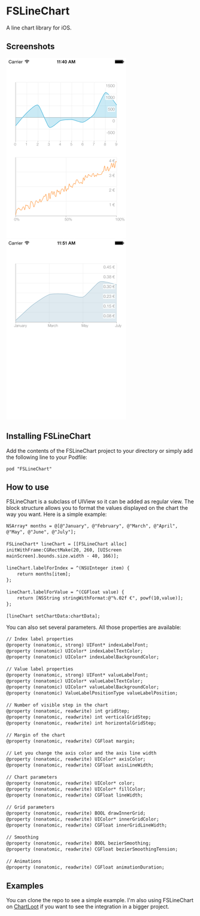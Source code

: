 FSLineChart
===========

A line chart library for iOS.

Screenshots
---
<img src="Screenshots/fslinechart.png" width="320px" />&nbsp;
<img src="Screenshots/fslinechart2.png" width="320px" />

Installing FSLineChart
---
Add the contents of the FSLineChart project to your directory or simply add the following line to your Podfile:

    pod "FSLineChart"

How to use
---
FSLineChart is a subclass of UIView so it can be added as regular view. The block structure allows you to format the values displayed on the chart the way you want. Here is a simple example:

```objc
NSArray* months = @[@"January", @"February", @"March", @"April", @"May", @"June", @"July"];
    
FSLineChart* lineChart = [[FSLineChart alloc] initWithFrame:CGRectMake(20, 260, [UIScreen mainScreen].bounds.size.width - 40, 166)];

lineChart.labelForIndex = ^(NSUInteger item) {
    return months[item];
};

lineChart.labelForValue = ^(CGFloat value) {
    return [NSString stringWithFormat:@"%.02f €", powf(10,value)];
};

[lineChart setChartData:chartData];
```

You can also set several parameters. All those properties are available:

```objc
// Index label properties
@property (nonatomic, strong) UIFont* indexLabelFont;
@property (nonatomic) UIColor* indexLabelTextColor;
@property (nonatomic) UIColor* indexLabelBackgroundColor;

// Value label properties
@property (nonatomic, strong) UIFont* valueLabelFont;
@property (nonatomic) UIColor* valueLabelTextColor;
@property (nonatomic) UIColor* valueLabelBackgroundColor;
@property (nonatomic) ValueLabelPositionType valueLabelPosition;

// Number of visible step in the chart
@property (nonatomic, readwrite) int gridStep;
@property (nonatomic, readwrite) int verticalGridStep;
@property (nonatomic, readwrite) int horizontalGridStep;

// Margin of the chart
@property (nonatomic, readwrite) CGFloat margin;

// Let you change the axis color and the axis line width
@property (nonatomic, readwrite) UIColor* axisColor;
@property (nonatomic, readwrite) CGFloat axisLineWidth;

// Chart parameters
@property (nonatomic, readwrite) UIColor* color;
@property (nonatomic, readwrite) UIColor* fillColor;
@property (nonatomic, readwrite) CGFloat lineWidth;

// Grid parameters
@property (nonatomic, readwrite) BOOL drawInnerGrid;
@property (nonatomic, readwrite) UIColor* innerGridColor;
@property (nonatomic, readwrite) CGFloat innerGridLineWidth;

// Smoothing
@property (nonatomic, readwrite) BOOL bezierSmoothing;
@property (nonatomic, readwrite) CGFloat bezierSmoothingTension;

// Animations
@property (nonatomic, readwrite) CGFloat animationDuration;
```


Examples
---
You can clone the repo to see a simple example. I'm also using FSLineChart on [ChartLoot](https://github.com/ArthurGuibert/ChartLoot) if you want to see the integration in a bigger project.